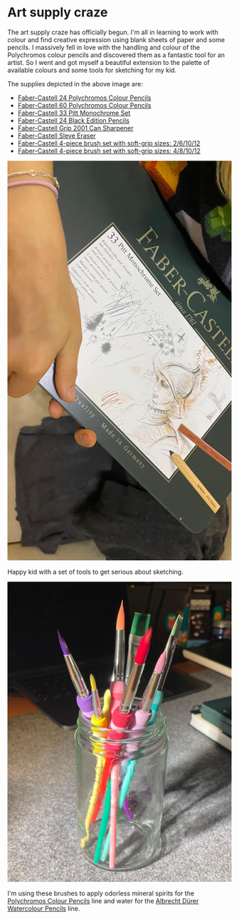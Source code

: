 # Art supply craze


The art supply craze has officially begun. I'm all in learning to work with colour and find creative expression using blank sheets of paper and some pencils. I massively fell in love with the handling and colour of the Polychromos colour pencils and discovered them as a fantastic tool for an artist. So I went and got myself a beautiful extension to the palette of available colours and some tools for sketching for my kid.

The supplies depicted in the above image are:

- [Faber-Castell 24 Polychromos Colour Pencils](https://www.faber-castell.de/produkte/PolychromosFarbstift24erMetalletui/110024)
- [Faber-Castell 60 Polychromos Colour Pencils](https://www.faber-castell.de/produkte/PolychromosFarbstift60erMetalletui/110060)
- [Faber-Castell 33 Pitt Monochrome Set](https://www.faber-castell.de/produkte/PittMonochromeSet33erMetalletui/112977)
- [Faber-Castell 24 Black Edition Pencils](https://www.faber-castell.de/produkte/BlackEditionBuntstifte24erKartonetui/116424)
- [Faber-Castell Grip 2001 Can Sharpener](https://www.faber-castell.de/produkte/Grip2001Dreifachspitzdosesilber/183800)
- [Faber-Castell Sleve Eraser](https://www.faber-castell.de/produkte/SleeveRadierergr%c3%bcn/182402)
- [Faber-Castell 4-piece brush set with soft-grip sizes: 2/6/10/12](https://www.faber-castell.de/produkte/PinselmitSofttouchGriffst%c3%bcck4erSetGr%c3%b6%c3%9fen261012/481600)
- [Faber-Castell 4-piece brush set with soft-grip sizes: 4/8/10/12](https://www.faber-castell.de/produkte/SoftTouchPinselGr%c3%b6%c3%9fen481012/481620)

![alt text](20220930-art-supplies-craze-2.jpg "Faber-Castell 33 Pitt Monochrome Set.")

Happy kid with a set of tools to get serious about sketching.

![alt text](20220930-art-supplies-craze-3.jpg "Faber-Castell soft-grip brushes. Complete set.")

I'm using these brushes to apply odorless mineral spirits for the [Polychromos Colour Pencils](https://www.faber-castell.de/produkte/polychromos-kuenstlerfarbstifte/buntstifte) line and water for the [Albrecht Dürer Watercolour Pencils](https://www.faber-castell.de/produkte/albrecht-duerer/buntstifte) line.


